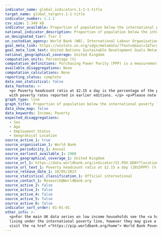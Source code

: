 ```yaml
---
indicator_name: global_indicators.1-1-1-title
target_name: global_targets.1-1-title
indicator_number: 1.1.1
csv_size: 2.349 kB
indicator_available: Proportion of population below the international poverty line
national_indicator_description: Proportion of population below the international poverty line is defined as the percentage of the population living on less than $2.15  a day. The 'international poverty line' is currently set at $2.15 a day at 2017 purchasing power adjusted prices. 
un_designated_tier: Tier I
un_custodian_agency: World Bank (WB), International Labour Organisation (ILO)
goal_meta_link: https://unstats.un.org/sdgs/metadata/?Text=&Goal=1&Target=1.1
goal_meta_link_text: United Nations Sustainable Development Goals Metadata (PDF 894 KB)
national_geographical_coverage: United Kingdom
computation_units: Percentage (%)
computation_definitions: Purchasing Power Parity (PPP) is a measurement of prices in different countries that uses the prices of specific goods to compare the absolute purchasing power of the countries' currencies.
available_disaggregations: None
computation_calculations: None
reporting_status: complete
data_non_statistical: false
data_footnote: >-
  <p> Poverty headcount ratio at $2.15 a day is the percentage of the population living on less than $2.15 a day at 2017 purchasing power adjusted prices. As a result of revisions in Purchasing Power Parity (PPP) exchange rates, poverty rates for individual countries cannot be compared
  with poverty rates reported in earlier editions. </p> <p>Please note the y axis does not go to 100% for ease of visualisation.</p>
graph_type: line
graph_title: Proportion of population below the international poverty line
data_show_map: false
data_keywords: Income; Poverty 
expected_disaggregations:
  - Sex
  - Age
  - Employment Status
  - Geograhical Location
source_active_1: true
source_organisation_1: World Bank
source_periodicity_1: Annual
source_earliest_available_1: 1968
source_geographical_coverage_1: United Kingdom
source_url_1: https://data.worldbank.org/indicator/SI.POV.DDAY?locations=GB
source_url_text_1: Poverty headcount ratio at $2.15 a day (2015PPP) (% of population)
source_release_date_1: 10/05/2023
source_statistical_classification_1: Official international
source_contact_1: Research@WorldBank.org
source_active_2: false
source_active_3: false
source_active_4: false
source_active_5: false
source_active_6: false
indicator_sort_order: 01-01-01
other_info: >-
  <p>For the main UK data series on low income households see the <a href ="https://www.gov.uk/government/collections/households-below-average-income-hbai--2"> Households below average income (HBAI) statistics </a>. Please note that the HBAI statistics should not be compared to those
  living under the international poverty line, however they may give a more representative view of low income households in the United Kingdom. </p> <p> For more information about the methodology used to calculate the percentage of people living under the international poverty line, please
  visit the <a href ="https://pip.worldbank.org/home"> World Bank Poverty and Inequality Platform </a>  Data follows the UN specification for this indicator. This indicator has not been identified in collaboration with topic experts.
---
```

